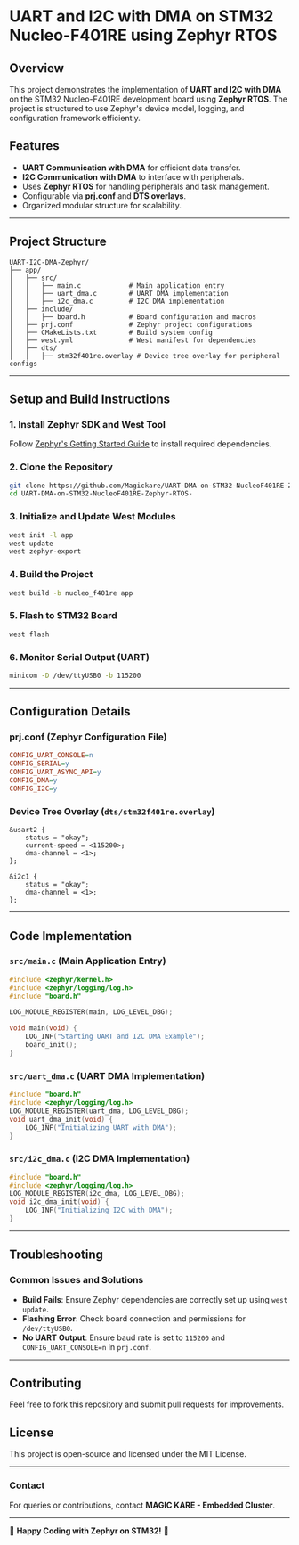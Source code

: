 # UART and I2C with DMA on STM32 Nucleo-F401RE using Zephyr RTOS

## Overview
This project demonstrates the implementation of **UART and I2C with DMA** on the STM32 Nucleo-F401RE development board using **Zephyr RTOS**. The project is structured to use Zephyr's device model, logging, and configuration framework efficiently.

## Features
- **UART Communication with DMA** for efficient data transfer.
- **I2C Communication with DMA** to interface with peripherals.
- Uses **Zephyr RTOS** for handling peripherals and task management.
- Configurable via **prj.conf** and **DTS overlays**.
- Organized modular structure for scalability.

---

## Project Structure
```
UART-I2C-DMA-Zephyr/
├── app/
│   ├── src/
│   │   ├── main.c            # Main application entry
│   │   ├── uart_dma.c        # UART DMA implementation
│   │   ├── i2c_dma.c         # I2C DMA implementation
│   ├── include/
│   │   ├── board.h           # Board configuration and macros
│   ├── prj.conf              # Zephyr project configurations
│   ├── CMakeLists.txt        # Build system config
│   ├── west.yml              # West manifest for dependencies
│   ├── dts/
│   │   ├── stm32f401re.overlay # Device tree overlay for peripheral configs
```

---

## Setup and Build Instructions

### **1. Install Zephyr SDK and West Tool**
Follow [Zephyr's Getting Started Guide](https://docs.zephyrproject.org/latest/develop/getting_started/index.html) to install required dependencies.

### **2. Clone the Repository**
```sh
git clone https://github.com/Magickare/UART-DMA-on-STM32-NucleoF401RE-Zephyr-RTOS-.git
cd UART-DMA-on-STM32-NucleoF401RE-Zephyr-RTOS-
```

### **3. Initialize and Update West Modules**
```sh
west init -l app
west update
west zephyr-export
```

### **4. Build the Project**
```sh
west build -b nucleo_f401re app
```

### **5. Flash to STM32 Board**
```sh
west flash
```

### **6. Monitor Serial Output (UART)**
```sh
minicom -D /dev/ttyUSB0 -b 115200
```

---

## Configuration Details

### **prj.conf (Zephyr Configuration File)**
```ini
CONFIG_UART_CONSOLE=n
CONFIG_SERIAL=y
CONFIG_UART_ASYNC_API=y
CONFIG_DMA=y
CONFIG_I2C=y
```

### **Device Tree Overlay (`dts/stm32f401re.overlay`)**
```dts
&usart2 {
    status = "okay";
    current-speed = <115200>;
    dma-channel = <1>;
};

&i2c1 {
    status = "okay";
    dma-channel = <1>;
};
```

---

## Code Implementation

### **`src/main.c` (Main Application Entry)**
```c
#include <zephyr/kernel.h>
#include <zephyr/logging/log.h>
#include "board.h"

LOG_MODULE_REGISTER(main, LOG_LEVEL_DBG);

void main(void) {
    LOG_INF("Starting UART and I2C DMA Example");
    board_init();
}
```

### **`src/uart_dma.c` (UART DMA Implementation)**
```c
#include "board.h"
#include <zephyr/logging/log.h>
LOG_MODULE_REGISTER(uart_dma, LOG_LEVEL_DBG);
void uart_dma_init(void) {
    LOG_INF("Initializing UART with DMA");
}
```

### **`src/i2c_dma.c` (I2C DMA Implementation)**
```c
#include "board.h"
#include <zephyr/logging/log.h>
LOG_MODULE_REGISTER(i2c_dma, LOG_LEVEL_DBG);
void i2c_dma_init(void) {
    LOG_INF("Initializing I2C with DMA");
}
```

---

## Troubleshooting
### **Common Issues and Solutions**
- **Build Fails**: Ensure Zephyr dependencies are correctly set up using `west update`.
- **Flashing Error**: Check board connection and permissions for `/dev/ttyUSB0`.
- **No UART Output**: Ensure baud rate is set to `115200` and `CONFIG_UART_CONSOLE=n` in `prj.conf`.

---

## Contributing
Feel free to fork this repository and submit pull requests for improvements.

## License
This project is open-source and licensed under the MIT License.

---

### **Contact**
For queries or contributions, contact **MAGIC KARE - Embedded Cluster**.

---
🚀 **Happy Coding with Zephyr on STM32!** 🚀

